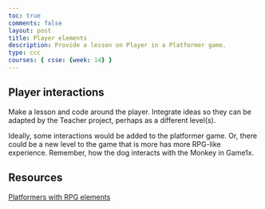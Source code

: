 ```yaml
---
toc: true
comments: false
layout: post
title: Player elements
description: Provide a lesson on Player in a Platformer game.
type: ccc
courses: { csse: {week: 14} }
---
```


## Player interactions 
Make a lesson and code around the player.  Integrate ideas so they can be adapted by the Teacher project, perhaps as a different level(s).

Ideally, some interactions would be added to the platformer game.  Or, there could be a new level to the game that is more has more RPG-like experience.  Remember, how the dog interacts with the Monkey in Game1x.

## Resources

[Platformers with RPG elements](https://www.thegamer.com/best-platformers-rpg-elements/#:~:text=Platformers%20and%20RPGs%20could%20not,two%20genres%20in%20one%20game.)